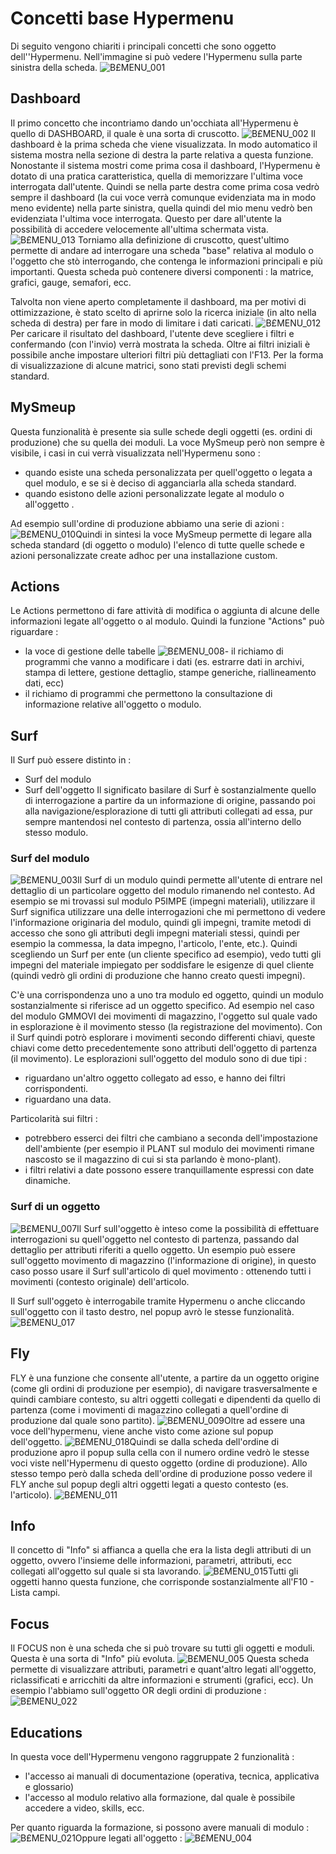 # Concetti base Hypermenu

Di seguito vengono chiariti i principali concetti che sono oggetto dell''Hypermenu.
Nell'immagine si può vedere l'Hypermenu sulla parte sinistra della scheda.
![B£MENU_001](http://localhost:3000/immagini/MBDOC_OPE-B£MENU_01/BXMENU_001.png)

## Dashboard
Il primo concetto che incontriamo dando un'occhiata all'Hypermenu è quello di DASHBOARD, il quale è una sorta di cruscotto.
![B£MENU_002](http://localhost:3000/immagini/MBDOC_OPE-B£MENU_01/BXMENU_002.png)
Il dashboard è la prima scheda che viene visualizzata. In modo automatico il sistema mostra nella sezione di destra la parte relativa a questa funzione.
Nonostante il sistema mostri come prima cosa il dashboard, l'Hypermenu è dotato di una pratica caratteristica, quella di memorizzare l'ultima voce interrogata dall'utente. Quindi se nella parte destra come prima cosa vedrò sempre il dashboard (la cui voce verrà comunque evidenziata ma in modo meno evidente) nella parte sinistra, quella quindi del mio menu vedrò ben evidenziata l'ultima voce interrogata.
Questo per dare all'utente la possibilità di accedere velocemente all'ultima schermata vista.
![B£MENU_013](http://localhost:3000/immagini/MBDOC_OPE-B£MENU_01/BXMENU_013.png)
Torniamo alla definizione di cruscotto, quest'ultimo permette di andare ad interrogare una scheda "base" relativa al modulo o l'oggetto che stò interrogando, che contenga le informazioni principali e più importanti.
Questa scheda può contenere diversi componenti :  la matrice, grafici, gauge, semafori, ecc.

Talvolta non viene aperto completamente il dashboard, ma per motivi di ottimizzazione, è stato scelto di aprirne solo la ricerca iniziale (in alto nella scheda di destra) per fare in modo di limitare i dati caricati.
![B£MENU_012](http://localhost:3000/immagini/MBDOC_OPE-B£MENU_01/BXMENU_012.png)Per caricare il risultato del dashboard, l'utente deve scegliere i filtri e confermando (con l'invio) verrà mostrata la scheda. Oltre ai filtri iniziali è possibile anche impostare ulteriori filtri più dettagliati con l'F13.
Per la forma di visualizzazione di alcune matrici, sono stati previsti degli schemi standard.


## MySmeup
Questa funzionalità è presente sia sulle schede degli oggetti (es. ordini di produzione) che su quella dei moduli.
La voce MySmeup però non sempre è visibile, i casi in cui verrà visualizzata nell'Hypermenu sono : 
- quando esiste una scheda personalizzata per quell'oggetto o legata a quel modulo, e se si è deciso di agganciarla alla scheda standard.
- quando esistono delle azioni personalizzate legate al modulo o all'oggetto .

Ad esempio sull'ordine di produzione abbiamo una serie di azioni : 
![B£MENU_010](http://localhost:3000/immagini/MBDOC_OPE-B£MENU_01/BXMENU_010.png)Quindi in sintesi la voce MySmeup permette di legare alla scheda standard (di oggetto o modulo) l'elenco di tutte quelle schede e azioni personalizzate create adhoc per una installazione custom.


## Actions
Le Actions permettono di fare attività di modifica o aggiunta di alcune delle informazioni legate all'oggetto o al modulo. Quindi la funzione "Actions" può riguardare : 
- la voce di gestione delle tabelle
![B£MENU_008](http://localhost:3000/immagini/MBDOC_OPE-B£MENU_01/BXMENU_008.png)- il richiamo di programmi che vanno a modificare i dati (es. estrarre dati in archivi, stampa di lettere, gestione dettaglio, stampe generiche, riallineamento dati, ecc)
- il richiamo di programmi che permettono la consultazione di informazione relative all'oggetto o modulo.


## Surf
Il Surf può essere distinto in : 
- Surf del modulo
- Surf dell'oggetto
Il significato basilare di Surf è sostanzialmente quello di interrogazione a partire da un informazione di origine, passando poi alla navigazione/esplorazione di tutti gli attributi collegati ad essa, pur sempre mantendosi nel contesto di partenza, ossia all'interno dello stesso modulo.

### Surf del modulo
![B£MENU_003](http://localhost:3000/immagini/MBDOC_OPE-B£MENU_01/BXMENU_003.png)Il Surf di un modulo quindi permette all'utente di entrare nel dettaglio di un particolare oggetto del modulo rimanendo nel contesto.
Ad esempio se mi trovassi sul modulo P5IMPE (impegni materiali), utilizzare il Surf significa utilizzare una delle interrogazioni che mi permettono di vedere l'informazione originaria del modulo, quindi gli impegni, tramite metodi di accesso che sono gli attributi degli impegni materiali stessi, quindi per esempio la commessa, la data impegno, l'articolo, l'ente, etc.). Quindi scegliendo un Surf per ente (un cliente specifico ad esempio), vedo tutti gli impegni del materiale impiegato per soddisfare le esigenze di quel cliente (quindi vedrò gli ordini di produzione che hanno creato questi impegni).

C'è una corrispondenza uno a uno tra modulo ed oggetto, quindi un modulo sostanzialmente si riferisce ad un oggetto specifico.
Ad esempio nel caso del modulo GMMOVI dei movimenti di magazzino, l'oggetto sul quale vado in esplorazione è il movimento stesso (la registrazione del movimento).
Con il Surf quindi potrò esplorare i movimenti secondo differenti chiavi, queste chiavi come detto precedentemente sono attributi dell'oggetto di partenza (il movimento).
Le esplorazioni sull'oggetto del modulo sono di due tipi : 
- riguardano un'altro oggetto collegato ad esso, e hanno dei filtri corrispondenti.
- riguardano una data.

Particolarità sui filtri : 
- potrebbero esserci dei filtri che cambiano a seconda dell'impostazione dell'ambiente (per esempio il PLANT sul modulo dei movimenti rimane nascosto se il magazzino di cui si sta parlando è mono-plant).
- i filtri relativi a date possono essere tranquillamente espressi con date dinamiche.

### Surf di un oggetto
![B£MENU_007](http://localhost:3000/immagini/MBDOC_OPE-B£MENU_01/BXMENU_007.png)Il Surf sull'oggetto è inteso come la possibilità di effettuare interrogazioni su quell'oggetto nel contesto di partenza, passando dal dettaglio per attributi riferiti a quello oggetto.
Un esempio può essere sull'oggetto movimento di magazzino (l'informazione di origine), in questo caso posso usare il Surf sull'articolo di quel movimento :  ottenendo tutti i movimenti (contesto originale) dell'articolo.

Il Surf sull'oggeto è interrogabile tramite Hypermenu o anche cliccando sull'oggetto con il tasto destro, nel popup avrò le stesse funzionalità.
![B£MENU_017](http://localhost:3000/immagini/MBDOC_OPE-B£MENU_01/BXMENU_017.png)
## Fly
FLY è una funzione che consente all'utente, a partire da un oggetto origine (come gli ordini di produzione per esempio), di navigare trasversalmente e quindi cambiare contesto, su altri oggetti collegati e dipendenti da quello di partenza (come i movimenti di magazzino collegati a quell'ordine di produzione dal quale sono partito).
![B£MENU_009](http://localhost:3000/immagini/MBDOC_OPE-B£MENU_01/BXMENU_009.png)Oltre ad essere una voce dell'hypermenu, viene anche visto come azione sul popup dell'oggetto.
![B£MENU_018](http://localhost:3000/immagini/MBDOC_OPE-B£MENU_01/BXMENU_018.png)Quindi se dalla scheda dell'ordine di produzione apro il popup sulla cella con il numero ordine vedrò le stesse voci viste nell'Hypermenu di questo oggetto (ordine di produzione).
Allo stesso tempo però dalla scheda dell'ordine di produzione posso vedere il FLY anche sul popup degli altri oggetti legati a questo contesto (es. l'articolo).
![B£MENU_011](http://localhost:3000/immagini/MBDOC_OPE-B£MENU_01/BXMENU_011.png)
## Info
Il concetto di "Info" si affianca a quella che era la lista degli attributi di un oggetto, ovvero l'insieme delle informazioni, parametri, attributi, ecc collegati all'oggetto sul quale si sta lavorando.
![B£MENU_015](http://localhost:3000/immagini/MBDOC_OPE-B£MENU_01/BXMENU_015.png)Tutti gli oggetti hanno questa funzione, che corrisponde sostanzialmente all'F10 - Lista campi.


## Focus
Il FOCUS non è una scheda che si può trovare su tutti gli oggetti e moduli. Questa è una sorta di "Info" più evoluta.
![B£MENU_005](http://localhost:3000/immagini/MBDOC_OPE-B£MENU_01/BXMENU_005.png)
Questa scheda permette di visualizzare attributi, parametri e quant'altro legati all'oggetto, riclassificati e arricchiti da altre informazioni e strumenti (grafici, ecc).
Un esempio l'abbiamo sull'oggetto OR degli ordini di produzione : 
![B£MENU_022](http://localhost:3000/immagini/MBDOC_OPE-B£MENU_01/BXMENU_022.png)

## Educations
In questa voce dell'Hypermenu vengono raggruppate 2 funzionalità : 
- l'accesso ai manuali di documentazione (operativa, tecnica, applicativa e glossario)
- l'accesso al modulo relativo alla formazione, dal quale è possibile accedere a video, skills, ecc.

Per quanto riguarda la formazione, si possono avere manuali di modulo : 
![B£MENU_021](http://localhost:3000/immagini/MBDOC_OPE-B£MENU_01/BXMENU_021.png)Oppure legati all'oggetto : 
![B£MENU_004](http://localhost:3000/immagini/MBDOC_OPE-B£MENU_01/BXMENU_004.png)